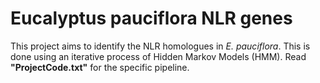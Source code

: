 # Eucalyptus pauciflora NLR genes
This project aims to identify the NLR homologues in *E. pauciflora*. This is done using an iterative process of Hidden Markov Models (HMM). Read **"ProjectCode.txt"** for the specific pipeline.
